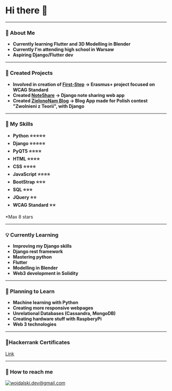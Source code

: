 # Hi there 👋
---
### 🤙 About Me 
- **Currently learning Flutter and 3D Modelling in Blender**
- **Currently I'm attending high school in Warsaw**
- **Aspiring Django/Flutter dev**
---
### 🎯 Created Projects
- **Involved in creation of [First-Step](http://first-step.pl) → Erasmus+ project focused on WCAG Standard**
- **Created [NoteShare](https://github.com/NotSoYeezy/django-NoteShare) → Django note sharing web app**
- **Created [ZielonoNam Blog](https://github.com/NotSoYeezy/ZielonoNam_Blog) → Blog App made for Polish contest "Zwolnieni z Teorii", with Django**
---
### 🔧 My Skills
- **Python ⭐⭐⭐⭐⭐**
- **Django ⭐⭐⭐⭐⭐**
- **PyQT5 ⭐⭐⭐⭐**
- **HTML ⭐⭐⭐⭐**
- **CSS ⭐⭐⭐⭐**
- **JavaScript ⭐⭐⭐⭐**
- **BootStrap ⭐⭐⭐**
- **SQL ⭐⭐⭐**
- **JQuery ⭐⭐**
- **WCAG Standard ⭐⭐**

*Max 8 stars

---
### 💡 Currently Learning 
- **Improving my Django skills**
- **Django rest framework**
- **Mastering python**
- **Flutter**
- **Modelling in Blender**
- **Web3 development in Solidity**

---
### 🔮 Planning to Learn
- **Machine learning with Python**
- **Creating more responsive webpages**
- **Unrelational Databases (Cassandra, MongoDB)** 
- **Creating hardware stuff with RaspberyPi**
- **Web 3 technologies**
---
### 📜Hackerrank Certificates
[Link](https://www.hackerrank.com/certificates/50cdfac78793)

---
### 📧 How to reach me
<a href="mailto:wojdalski.dev@gmail.com">![wojdalski.dev@gmail.com](https://img.shields.io/badge/Gmail-D14836?style=for-the-badge&logo=gmail&logoColor=white)</a>
